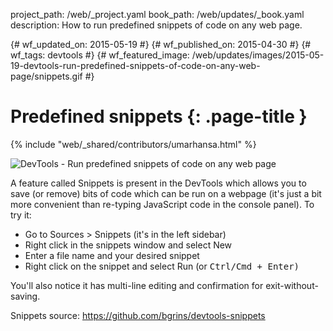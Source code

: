 project_path: /web/_project.yaml
book_path: /web/updates/_book.yaml
description: How to run predefined snippets of code on any web page.

{# wf_updated_on: 2015-05-19 #}
{# wf_published_on: 2015-04-30 #}
{# wf_tags: devtools #}
{# wf_featured_image: /web/updates/images/2015-05-19-devtools-run-predefined-snippets-of-code-on-any-web-page/snippets.gif #}

# Predefined snippets {: .page-title }

{% include "web/_shared/contributors/umarhansa.html" %}


<img src="/web/updates/images/2015-05-19-devtools-run-predefined-snippets-of-code-on-any-web-page/snippets.gif" alt="DevTools - Run predefined snippets of code on any web page">

A feature called Snippets is present in the DevTools which allows you to save (or remove) bits of code which can be run on a webpage (it's just a bit more convenient than re-typing JavaScript code in the console panel). To try it:

<ul>
<li>Go to Sources &gt; Snippets (it's in the left sidebar)</li>
<li>Right click in the snippets window and select New</li>
<li>Enter a file name and your desired snippet</li>
<li>Right click on the snippet and select Run (or <kbd class="kbd">Ctrl/Cmd + Enter)</kbd></li>
</ul>

You'll also notice it has multi-line editing and confirmation for exit-without-saving.

Snippets source: <a href="https://github.com/bgrins/devtools-snippets">https://github.com/bgrins/devtools-snippets</a>



